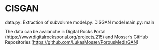 # CISGAN

data.py: Extraction of subvolume 
model.py: CISGAN model 
main.py: main

The data can be avalanche in Digital Rocks Portal (https://www.digitalrocksportal.org/projects/215) and Mosser’s GitHub Repositories (https://github.com/LukasMosser/PorousMediaGAN)
